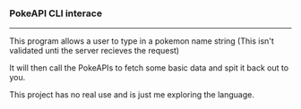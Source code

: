 ### PokeAPI CLI interace
----

This program allows a user to type in a pokemon name string (This isn't validated unti the server recieves the request)


It will then call the PokeAPIs to fetch some basic data and spit it back out to you.

This project has no real use and is just me exploring the language.